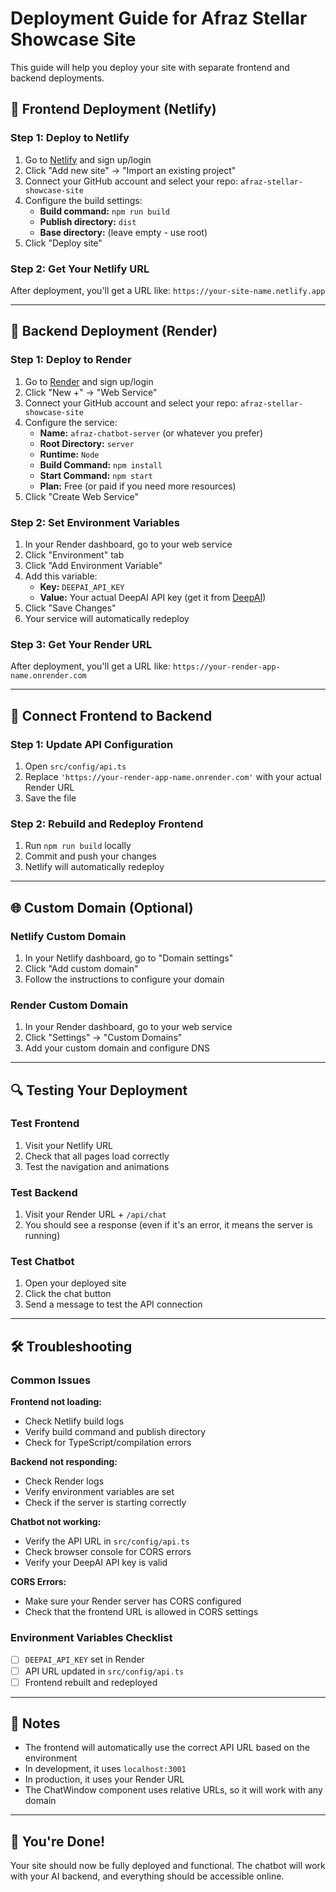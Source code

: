 # Deployment Guide for Afraz Stellar Showcase Site

This guide will help you deploy your site with separate frontend and backend deployments.

## 🚀 Frontend Deployment (Netlify)

### Step 1: Deploy to Netlify
1. Go to [Netlify](https://netlify.com/) and sign up/login
2. Click "Add new site" → "Import an existing project"
3. Connect your GitHub account and select your repo: `afraz-stellar-showcase-site`
4. Configure the build settings:
   - **Build command:** `npm run build`
   - **Publish directory:** `dist`
   - **Base directory:** (leave empty - use root)
5. Click "Deploy site"

### Step 2: Get Your Netlify URL
After deployment, you'll get a URL like: `https://your-site-name.netlify.app`

---

## 🔧 Backend Deployment (Render)

### Step 1: Deploy to Render
1. Go to [Render](https://render.com/) and sign up/login
2. Click "New +" → "Web Service"
3. Connect your GitHub account and select your repo: `afraz-stellar-showcase-site`
4. Configure the service:
   - **Name:** `afraz-chatbot-server` (or whatever you prefer)
   - **Root Directory:** `server`
   - **Runtime:** `Node`
   - **Build Command:** `npm install`
   - **Start Command:** `npm start`
   - **Plan:** Free (or paid if you need more resources)
5. Click "Create Web Service"

### Step 2: Set Environment Variables
1. In your Render dashboard, go to your web service
2. Click "Environment" tab
3. Click "Add Environment Variable"
4. Add this variable:
   - **Key:** `DEEPAI_API_KEY`
   - **Value:** Your actual DeepAI API key (get it from [DeepAI](https://deepai.org/))
5. Click "Save Changes"
6. Your service will automatically redeploy

### Step 3: Get Your Render URL
After deployment, you'll get a URL like: `https://your-render-app-name.onrender.com`

---

## 🔗 Connect Frontend to Backend

### Step 1: Update API Configuration
1. Open `src/config/api.ts`
2. Replace `'https://your-render-app-name.onrender.com'` with your actual Render URL
3. Save the file

### Step 2: Rebuild and Redeploy Frontend
1. Run `npm run build` locally
2. Commit and push your changes
3. Netlify will automatically redeploy

---

## 🌐 Custom Domain (Optional)

### Netlify Custom Domain
1. In your Netlify dashboard, go to "Domain settings"
2. Click "Add custom domain"
3. Follow the instructions to configure your domain

### Render Custom Domain
1. In your Render dashboard, go to your web service
2. Click "Settings" → "Custom Domains"
3. Add your custom domain and configure DNS

---

## 🔍 Testing Your Deployment

### Test Frontend
1. Visit your Netlify URL
2. Check that all pages load correctly
3. Test the navigation and animations

### Test Backend
1. Visit your Render URL + `/api/chat`
2. You should see a response (even if it's an error, it means the server is running)

### Test Chatbot
1. Open your deployed site
2. Click the chat button
3. Send a message to test the API connection

---

## 🛠️ Troubleshooting

### Common Issues

**Frontend not loading:**
- Check Netlify build logs
- Verify build command and publish directory
- Check for TypeScript/compilation errors

**Backend not responding:**
- Check Render logs
- Verify environment variables are set
- Check if the server is starting correctly

**Chatbot not working:**
- Verify the API URL in `src/config/api.ts`
- Check browser console for CORS errors
- Verify your DeepAI API key is valid

**CORS Errors:**
- Make sure your Render server has CORS configured
- Check that the frontend URL is allowed in CORS settings

### Environment Variables Checklist
- [ ] `DEEPAI_API_KEY` set in Render
- [ ] API URL updated in `src/config/api.ts`
- [ ] Frontend rebuilt and redeployed

---

## 📝 Notes

- The frontend will automatically use the correct API URL based on the environment
- In development, it uses `localhost:3001`
- In production, it uses your Render URL
- The ChatWindow component uses relative URLs, so it will work with any domain

---

## 🎉 You're Done!

Your site should now be fully deployed and functional. The chatbot will work with your AI backend, and everything should be accessible online. 
